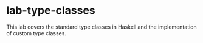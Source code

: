 # lab-type-classes

This lab covers the standard type classes in Haskell and the implementation of custom type classes.
